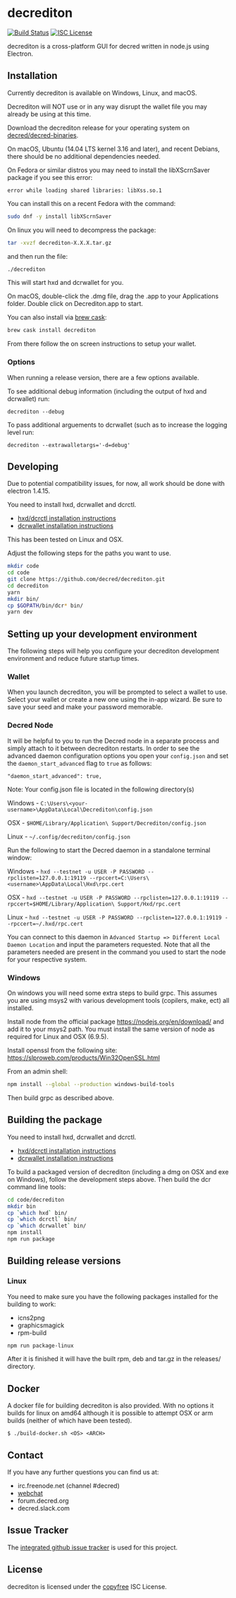 # decrediton

[![Build Status](https://travis-ci.org/decred/decrediton.png?branch=master)](https://travis-ci.org/decred/decrediton)
[![ISC License](http://img.shields.io/badge/license-ISC-blue.svg)](http://copyfree.org)

decrediton is a cross-platform GUI for decred written in node.js using
Electron.

## Installation

Currently decrediton is available on Windows, Linux, and macOS.

Decrediton will NOT use or in any way disrupt the wallet file you may
already be using at this time.

Download the decrediton release for your operating system on [decred/decred-binaries](https://github.com/decred/decred-binaries/releases).

On macOS, Ubuntu (14.04 LTS kernel 3.16 and later), and recent Debians, there should be
no additional dependencies needed.

On Fedora or similar distros you may need to install the libXScrnSaver
package if you see this error:
```
error while loading shared libraries: libXss.so.1
```

You can install this on a recent Fedora with the command:

```bash
sudo dnf -y install libXScrnSaver
```

On linux you will need to decompress the package:
```bash
tar -xvzf decrediton-X.X.X.tar.gz
```
and then run the file:
```bash
./decrediton
```

This will start hxd and dcrwallet for you.

On macOS, double-click the .dmg file, drag the .app to your
Applications folder.  Double click on Decrediton.app to start.

You can also install via [brew cask](https://caskroom.github.io): 
```bash
brew cask install decrediton
```

From there follow the on screen instructions to setup your wallet.

### Options

When running a release version, there are a few options available.

To see additional debug information (including the output of hxd and dcrwallet) run:

```
decrediton --debug
```

To pass additional arguements to dcrwallet (such as to increase the logging level run:

```
decrediton --extrawalletargs='-d=debug'
```

## Developing

Due to potential compatibility issues, for now, all work should be
done with electron 1.4.15.

You need to install hxd, dcrwallet and dcrctl.  

- [hxd/dcrctl installation instructions](https://github.com/decred/hxd#updating)
- [dcrwallet installation instructions](https://github.com/decred/dcrwallet#installation-and-updating)

This has been tested on Linux and OSX.

Adjust the following steps for the paths you want to use.

``` bash
mkdir code
cd code
git clone https://github.com/decred/decrediton.git
cd decrediton
yarn
mkdir bin/
cp $GOPATH/bin/dcr* bin/
yarn dev
```

## Setting up your development environment
The following steps will help you configure your decrediton development environment and reduce future startup times.

### Wallet
When you launch decrediton, you will be prompted to select a wallet to use. Select your wallet or create a new one using the in-app wizard. Be sure to save your seed and make your password memorable.

### Decred Node
It will be helpful to you to run the Decred node in a separate process and simply attach to it between decrediton restarts. In order to see the advanced daemon configuration options you open your ```config.json``` and set the ```daemon_start_advanced``` flag to ```true``` as follows:

```"daemon_start_advanced": true,```

Note: Your config.json file is located in the following directory(s)

Windows - ```C:\Users\<your-username>\AppData\Local\Decrediton\config.json``` 

OSX - ```$HOME/Library/Application\ Support/Decrediton/config.json```

Linux - ```~/.config/decrediton/config.json```

Run the following to start the Decred daemon in a standalone terminal window:

Windows - ```hxd --testnet -u USER -P PASSWORD --rpclisten=127.0.0.1:19119 --rpccert=C:\Users\<username>\AppData\Local\Hxd\rpc.cert``` 

OSX - ```hxd --testnet -u USER -P PASSWORD --rpclisten=127.0.0.1:19119 --rpccert=$HOME/Library/Application\ Support/Hxd/rpc.cert```

Linux - ```hxd --testnet -u USER -P PASSWORD --rpclisten=127.0.0.1:19119 --rpccert=~/.hxd/rpc.cert```

You can connect to this daemon in ```Advanced Startup => Different Local Daemon Location``` and input the parameters requested. Note that all the parameters needed are present in the command you used to start the node for your respective system.

### Windows

On windows you will need some extra steps to build grpc.  This assumes
you are using msys2 with various development tools (copilers, make,
ect) all installed.

Install node from the official package https://nodejs.org/en/download/
and add it to your msys2 path.  You must install the same version of node as required for Linux and OSX (6.9.5).

Install openssl from the following site:
https://slproweb.com/products/Win32OpenSSL.html

From an admin shell:

```bash
npm install --global --production windows-build-tools
```

Then build grpc as described above.

## Building the package

You need to install hxd, dcrwallet and dcrctl.  

- [hxd/dcrctl installation instructions](https://github.com/decred/hxd#updating)
- [dcrwallet installation instructions](https://github.com/decred/dcrwallet#installation-and-updating)

To build a packaged version of decrediton (including a dmg on OSX and
exe on Windows), follow the development steps above.  Then build the
dcr command line tools:

```bash
cd code/decrediton
mkdir bin
cp `which hxd` bin/
cp `which dcrctl` bin/
cp `which dcrwallet` bin/
npm install
npm run package
```

## Building release versions

### Linux

You need to make sure you have the following packages installed for the building to work:
- icns2png
- graphicsmagick
- rpm-build

```bash
npm run package-linux
```

After it is finished it will have the built rpm, deb and tar.gz in the releases/ directory.

## Docker

A docker file for building decrediton is also provided.  With no options it builds for linux on amd64 although it is possible to attempt OSX or arm builds (neither of which have been tested).

```
$ ./build-docker.sh <OS> <ARCH>
```

## Contact

If you have any further questions you can find us at:

- irc.freenode.net (channel #decred)
- [webchat](https://webchat.freenode.net/?channels=decred)
- forum.decred.org
- decred.slack.com

## Issue Tracker

The
[integrated github issue tracker](https://github.com/decred/decrediton/issues)
is used for this project.

## License

decrediton is licensed under the [copyfree](http://copyfree.org) ISC License.
